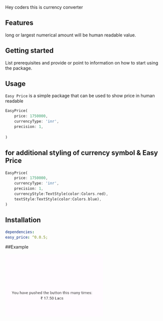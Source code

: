 <!--
This README describes the package. If you publish this package to pub.dev,
this README's contents appear on the landing page for your package.

For information about how to write a good package README, see the guide for
[writing package pages](https://dart.dev/guides/libraries/writing-package-pages).

For general information about developing packages, see the Dart guide for
[creating packages](https://dart.dev/guides/libraries/create-library-packages)
and the Flutter guide for
[developing packages and plugins](https://flutter.dev/developing-packages).
-->

Hey coders this is currency converter

## Features

long or largest numerical amount will be human readable value.

## Getting started

List prerequisites and provide or point to information on how to
start using the package.

## Usage

`Easy Price` is a simple package that can be used to show price in human readable

```dart
EasyPrice(
    price: 1750000,
    currencyType: 'inr',
    precision: 1,

)
```

## for additional styling of currency symbol & Easy Price

```dart
EasyPrice(
    price: 1750000,
    currencyType: 'inr',
    precision: 1,
    currencyStyle:TextStyle(color:Colors.red),
    textStyle:TextStyle(color:Colors.blue),
)
```

## Installation

```yaml
dependencies:
easy_price: ^0.0.5;
```

##Example

![Currency](https://github.com/jeetvaishnavnadol/easy_price/blob/main/images/currency.png)
